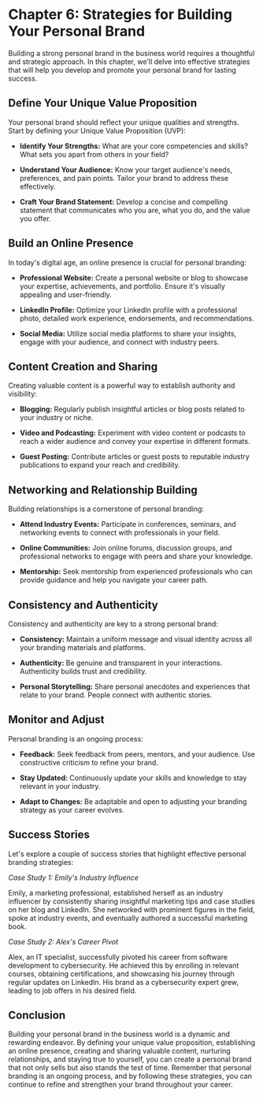 Chapter 6: Strategies for Building Your Personal Brand
======================================================

Building a strong personal brand in the business world requires a thoughtful and strategic approach. In this chapter, we'll delve into effective strategies that will help you develop and promote your personal brand for lasting success.

Define Your Unique Value Proposition
------------------------------------

Your personal brand should reflect your unique qualities and strengths. Start by defining your Unique Value Proposition (UVP):

* **Identify Your Strengths:** What are your core competencies and skills? What sets you apart from others in your field?

* **Understand Your Audience:** Know your target audience's needs, preferences, and pain points. Tailor your brand to address these effectively.

* **Craft Your Brand Statement:** Develop a concise and compelling statement that communicates who you are, what you do, and the value you offer.

Build an Online Presence
------------------------

In today's digital age, an online presence is crucial for personal branding:

* **Professional Website:** Create a personal website or blog to showcase your expertise, achievements, and portfolio. Ensure it's visually appealing and user-friendly.

* **LinkedIn Profile:** Optimize your LinkedIn profile with a professional photo, detailed work experience, endorsements, and recommendations.

* **Social Media:** Utilize social media platforms to share your insights, engage with your audience, and connect with industry peers.

Content Creation and Sharing
----------------------------

Creating valuable content is a powerful way to establish authority and visibility:

* **Blogging:** Regularly publish insightful articles or blog posts related to your industry or niche.

* **Video and Podcasting:** Experiment with video content or podcasts to reach a wider audience and convey your expertise in different formats.

* **Guest Posting:** Contribute articles or guest posts to reputable industry publications to expand your reach and credibility.

Networking and Relationship Building
------------------------------------

Building relationships is a cornerstone of personal branding:

* **Attend Industry Events:** Participate in conferences, seminars, and networking events to connect with professionals in your field.

* **Online Communities:** Join online forums, discussion groups, and professional networks to engage with peers and share your knowledge.

* **Mentorship:** Seek mentorship from experienced professionals who can provide guidance and help you navigate your career path.

Consistency and Authenticity
----------------------------

Consistency and authenticity are key to a strong personal brand:

* **Consistency:** Maintain a uniform message and visual identity across all your branding materials and platforms.

* **Authenticity:** Be genuine and transparent in your interactions. Authenticity builds trust and credibility.

* **Personal Storytelling:** Share personal anecdotes and experiences that relate to your brand. People connect with authentic stories.

Monitor and Adjust
------------------

Personal branding is an ongoing process:

* **Feedback:** Seek feedback from peers, mentors, and your audience. Use constructive criticism to refine your brand.

* **Stay Updated:** Continuously update your skills and knowledge to stay relevant in your industry.

* **Adapt to Changes:** Be adaptable and open to adjusting your branding strategy as your career evolves.

Success Stories
---------------

Let's explore a couple of success stories that highlight effective personal branding strategies:

*Case Study 1: Emily's Industry Influence*

Emily, a marketing professional, established herself as an industry influencer by consistently sharing insightful marketing tips and case studies on her blog and LinkedIn. She networked with prominent figures in the field, spoke at industry events, and eventually authored a successful marketing book.

*Case Study 2: Alex's Career Pivot*

Alex, an IT specialist, successfully pivoted his career from software development to cybersecurity. He achieved this by enrolling in relevant courses, obtaining certifications, and showcasing his journey through regular updates on LinkedIn. His brand as a cybersecurity expert grew, leading to job offers in his desired field.

Conclusion
----------

Building your personal brand in the business world is a dynamic and rewarding endeavor. By defining your unique value proposition, establishing an online presence, creating and sharing valuable content, nurturing relationships, and staying true to yourself, you can create a personal brand that not only sells but also stands the test of time. Remember that personal branding is an ongoing process, and by following these strategies, you can continue to refine and strengthen your brand throughout your career.
